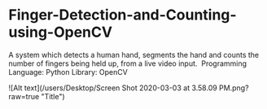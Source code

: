 # Finger-Detection-and-Counting-using-OpenCV
A system which detects a human hand, segments the hand and counts the number of fingers being held up, from a live video input.  Programming Language: Python Library: OpenCV​


![Alt text](/users/Desktop/Screen Shot 2020-03-03 at 3.58.09 PM.png?raw=true "Title")

